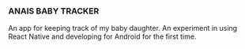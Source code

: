 ### ANAIS BABY TRACKER

An app for keeping track of my baby daughter. An experiment in using React Native and developing for Android for the first time. 